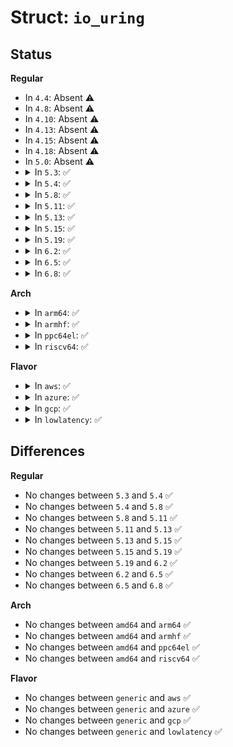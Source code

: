 # Struct: <code>io_uring</code>

## Status
<b>Regular</b>
<ul>
<li>
In <code>4.4</code>: Absent ⚠️
</li>
<li>
In <code>4.8</code>: Absent ⚠️
</li>
<li>
In <code>4.10</code>: Absent ⚠️
</li>
<li>
In <code>4.13</code>: Absent ⚠️
</li>
<li>
In <code>4.15</code>: Absent ⚠️
</li>
<li>
In <code>4.18</code>: Absent ⚠️
</li>
<li>
In <code>5.0</code>: Absent ⚠️
</li>
<li>
<details>
<summary>In <code>5.3</code>: ✅</summary>

```c
struct io_uring {
    u32 head;
    u32 tail;
};
```
</details>
</li>
<li>
<details>
<summary>In <code>5.4</code>: ✅</summary>

```c
struct io_uring {
    u32 head;
    u32 tail;
};
```
</details>
</li>
<li>
<details>
<summary>In <code>5.8</code>: ✅</summary>

```c
struct io_uring {
    u32 head;
    u32 tail;
};
```
</details>
</li>
<li>
<details>
<summary>In <code>5.11</code>: ✅</summary>

```c
struct io_uring {
    u32 head;
    u32 tail;
};
```
</details>
</li>
<li>
<details>
<summary>In <code>5.13</code>: ✅</summary>

```c
struct io_uring {
    u32 head;
    u32 tail;
};
```
</details>
</li>
<li>
<details>
<summary>In <code>5.15</code>: ✅</summary>

```c
struct io_uring {
    u32 head;
    u32 tail;
};
```
</details>
</li>
<li>
<details>
<summary>In <code>5.19</code>: ✅</summary>

```c
struct io_uring {
    u32 head;
    u32 tail;
};
```
</details>
</li>
<li>
<details>
<summary>In <code>6.2</code>: ✅</summary>

```c
struct io_uring {
    u32 head;
    u32 tail;
};
```
</details>
</li>
<li>
<details>
<summary>In <code>6.5</code>: ✅</summary>

```c
struct io_uring {
    u32 head;
    u32 tail;
};
```
</details>
</li>
<li>
<details>
<summary>In <code>6.8</code>: ✅</summary>

```c
struct io_uring {
    u32 head;
    u32 tail;
};
```
</details>
</li>
</ul>
<b>Arch</b>
<ul>
<li>
<details>
<summary>In <code>arm64</code>: ✅</summary>

```c
struct io_uring {
    u32 head;
    u32 tail;
};
```
</details>
</li>
<li>
<details>
<summary>In <code>armhf</code>: ✅</summary>

```c
struct io_uring {
    u32 head;
    u32 tail;
};
```
</details>
</li>
<li>
<details>
<summary>In <code>ppc64el</code>: ✅</summary>

```c
struct io_uring {
    u32 head;
    u32 tail;
};
```
</details>
</li>
<li>
<details>
<summary>In <code>riscv64</code>: ✅</summary>

```c
struct io_uring {
    u32 head;
    u32 tail;
};
```
</details>
</li>
</ul>
<b>Flavor</b>
<ul>
<li>
<details>
<summary>In <code>aws</code>: ✅</summary>

```c
struct io_uring {
    u32 head;
    u32 tail;
};
```
</details>
</li>
<li>
<details>
<summary>In <code>azure</code>: ✅</summary>

```c
struct io_uring {
    u32 head;
    u32 tail;
};
```
</details>
</li>
<li>
<details>
<summary>In <code>gcp</code>: ✅</summary>

```c
struct io_uring {
    u32 head;
    u32 tail;
};
```
</details>
</li>
<li>
<details>
<summary>In <code>lowlatency</code>: ✅</summary>

```c
struct io_uring {
    u32 head;
    u32 tail;
};
```
</details>
</li>
</ul>

## Differences
<b>Regular</b>
<ul>
<li>
No changes between <code>5.3</code> and <code>5.4</code> ✅
</li>
<li>
No changes between <code>5.4</code> and <code>5.8</code> ✅
</li>
<li>
No changes between <code>5.8</code> and <code>5.11</code> ✅
</li>
<li>
No changes between <code>5.11</code> and <code>5.13</code> ✅
</li>
<li>
No changes between <code>5.13</code> and <code>5.15</code> ✅
</li>
<li>
No changes between <code>5.15</code> and <code>5.19</code> ✅
</li>
<li>
No changes between <code>5.19</code> and <code>6.2</code> ✅
</li>
<li>
No changes between <code>6.2</code> and <code>6.5</code> ✅
</li>
<li>
No changes between <code>6.5</code> and <code>6.8</code> ✅
</li>
</ul>
<b>Arch</b>
<ul>
<li>
No changes between <code>amd64</code> and <code>arm64</code> ✅
</li>
<li>
No changes between <code>amd64</code> and <code>armhf</code> ✅
</li>
<li>
No changes between <code>amd64</code> and <code>ppc64el</code> ✅
</li>
<li>
No changes between <code>amd64</code> and <code>riscv64</code> ✅
</li>
</ul>
<b>Flavor</b>
<ul>
<li>
No changes between <code>generic</code> and <code>aws</code> ✅
</li>
<li>
No changes between <code>generic</code> and <code>azure</code> ✅
</li>
<li>
No changes between <code>generic</code> and <code>gcp</code> ✅
</li>
<li>
No changes between <code>generic</code> and <code>lowlatency</code> ✅
</li>
</ul>
